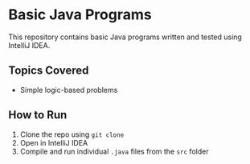 # Basic Java Programs

This repository contains basic Java programs written and tested using IntelliJ IDEA.

## Topics Covered
- Simple logic-based problems

## How to Run
1. Clone the repo using `git clone`
2. Open in IntelliJ IDEA
3. Compile and run individual `.java` files from the `src` folder
